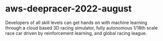 # aws-deepracer-2022-august
Developers of all skill levels can get hands on with machine learning through a cloud based 3D racing simulator, fully autonomous 1/18th scale race car driven by reinforcement learning, and global racing league.
